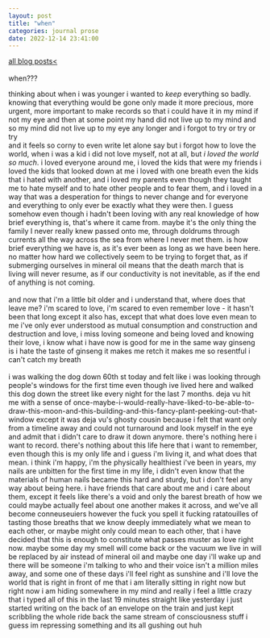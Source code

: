 ```yaml
---
layout: post
title: "when"
categories: journal prose
date: 2022-12-14 23:41:00
---
```

<a href="/blog-posts">all blog posts< </a>  
<br>
when???

thinking about when i was younger i wanted to *keep* everything so badly. knowing that everything would be gone only made it more precious, more urgent, more important to make records so that i could have it in my mind if not my eye
and then at some point my hand did not live up to my mind and so my mind did not live up to my eye any longer and i forgot to try or try or try  
and it feels so corny to even write let alone say but i forgot how to love the world, when i was a kid i did not love myself, not at all, but *i loved the world so much*. i loved everyone around me, i loved the kids that were my friends i loved the kids that looked down at me i loved with one breath even the kids that i hated with another, and i loved my parents even though they taught me to hate myself and to hate other people and to fear them, and i loved in a way that was a desperation for things to never change and for everyone and everything to only ever be exactly what they were then. I guess somehow even though i hadn't been loving with any real knowledge of how brief everything is, that's where it came from. maybe it's the only thing the family I never really knew passed onto me, through doldrums through currents all the way across the sea from where I never met them. is how brief everything we have is, as it's ever been as long as we have been here. no matter how hard we collectively seem to be trying to forget that, as if submerging ourselves in mineral oil means that the death march that is living will never resume, as if our conductivity is not inevitable, as if the end of anything is not coming.  
<br>
and now that i'm a little bit older and i understand that, where does that leave me? i'm scared to love, i'm scared to even remember love - it hasn't been that long except it also has, except that what does love even mean to me i've only ever understood as mutual consumption and construction and destruction and love, i miss loving someone and being loved and knowing their love, i know what i have now is good for me in the same way ginseng is i hate the taste of ginseng it makes me retch it makes me so resentful i can't catch my breath  
<br>
i was walking the dog down 60th st today and felt like i was looking through people's windows for the first time even though ive lived here and walked this dog down the street like every night for the last 7 months. deja vu hit me with a sense of once-maybe-i-would-really-have-liked-to-be-able-to-draw-this-moon-and-this-building-and-this-fancy-plant-peeking-out-that-window except it was deja vu's ghosty cousin because i felt that want only from a timeline away and could not turnaround and look myself in the eye and admit that i didn't care to draw it down anymore. there's nothing here i want to record. there's nothing about this life here that i want to remember, even though this is my only life and i guess i'm living it, and what does that mean. i think i'm happy, i'm the physically healthiest i've been in years, my nails are unbitten for the first time in my life, i didn't even know that the materials of human nails became this hard and sturdy, but i don't feel any way about being here. i have friends that care about me and i care about them, except it feels like there's a void and only the barest breath of how we could maybe actually feel about one another makes it across, and we've all become conneuseuiers however the fuck you spell it fucking ratatouilles of tasting those breaths that we know deeply immediately what we mean to each other, or maybe might only could mean to each other, that i have decided that this is enough to constitute what passes muster as love right now. maybe some day my smell will come back or the vacuum we live in will be replaced by air instead of mineral oil and maybe one day i'll wake up and there will be someone i'm talking to who and their voice isn't a million miles away, and some one of these days i'll feel right as sunshine and i'll love the world that is right in front of me that i am literally sitting in right now but right now i am hiding somewhere in my mind and really i feel a little crazy that i typed all of this in the last 19 minutes straight like yesterday i just started writing on the back of an envelope on the train and just kept scribbling the whole ride back the same stream of consciousness stuff i guess im repressing something and its all gushing out huh
